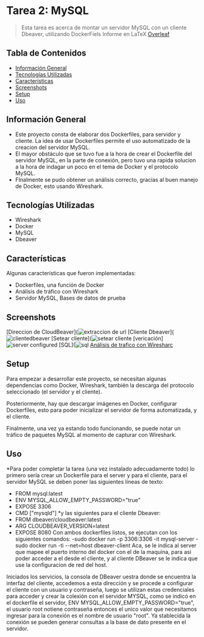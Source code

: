 # Tarea 2: MySQL
> Esta tarea es acerca de montar un servidor MySQL con un cliente Dbeaver, utilizando DockerFiels
> Informe en LaTeX [Overleaf](https://www.overleaf.com/read/qcqzhzmrvbkx)

## Tabla de Contenidos
* [Información General](#información-general)
* [Tecnologías Utilizadas](#tecnologías-utilizadas)
* [Características](#características)
* [Screenshots](#screenshots)
* [Setup](#setup)
* [Uso](#uso)

## Información General
- Este proyecto consta de elaborar dos Dockerfiles, para servidor y cliente. La idea de usar Dockerfiles permite el uso automatizado de la creacion del servidor MySQL.
- El mayor obstáculo que se tuvo fue a la hora de crear el Dockerfile del servidor MySQL, en la parte de conexión, pero tuvo una rapida solucion a la hora de indagar un poco en el tema de Docker y el protocolo MySQL.
- FInalmente se pudo obtener un análisis correcto, gracias al buen manejo de Docker, esto usando Wireshark.

## Tecnologías Utilizadas
- Wireshark
- Docker
- MySQL
- Dbeaver


## Características
Algunas características que fueron implementadas:
- Dockerfiles, una función de Docker
- Análisis de tráfico con Wireshark
- Servidor MySQL, Bases de datos de prueba


## Screenshots

[Direccion de CloudBeaver](![extraccion de url](https://github.com/JamesJustin69/README.md/assets/89882424/0f75b6e8-54d3-4861-9d18-c99a02ba1cac)
[Cliente Dbeaver](![clientedbeaver](https://github.com/JamesJustin69/README.md/assets/89882424/d0f13b19-8448-4974-9a62-0d42f644cf3e)
[Setear cliente](![setear cliente](https://github.com/JamesJustin69/README.md/assets/89882424/0f237701-40f9-4edf-b933-dbfa5417de7e)
[vericación]![server configured](https://github.com/JamesJustin69/README.md/assets/89882424/ff12458f-2d24-4230-ab8f-405de9e2ddcc)
[SQL](![sql](https://github.com/JamesJustin69/README.md/assets/89882424/6974130e-f612-4b2d-9e24-e064408ec030)
[Análisis de trafico con Wiresharc](![trafico](https://github.com/JamesJustin69/README.md/assets/89882424/c59d2749-6d67-430e-a573-777ff5bbdc3e)
)

## Setup
Para empezar a desarrollar este proyecto, se necesitan algunas dependencias como Docker, Wireshark, también la descarga del protocolo seleccionado (el servidor y el cliente).

Posteriormente, hay que descargar imágenes en Docker, configurar Dockerfiles, esto para poder inicializar el servidor de forma automatizada, y el cliente.

Finalmente, una vez ya estando todo funcionando, se puede notar un tráfico de paquetes MySQL al momento de capturar con Wireshark.


## Uso
*Para poder completar la tarea (una vez instalado adecuadamente todo) lo primero sería crear un Dockerfile para el server y para el cliente, para el servidor   MySQL se deben poner las siguientes líneas de texto:
- FROM mysql:latest
- ENV MYSQL_ALLOW_EMPTY_PASSWORD="true"
- EXPOSE 3306
- CMD ["mysqld"]
*y las siguientes para el cliente Dbeaver:
- FROM dbeaver/cloudbeaver:latest
- ARG CLOUDBEAVER_VERSION=latest
- EXPOSE 8080
Con ambos dockerfiles listos, se ejecutan con los siguientes comandos:
-sudo docker run -p 3306:3306 -it mysql-server
-sudo docker run -ti --net=host dbeaver-client
Aca, se le indica al server que mapee el puerto interno del docker con el de la maquina, para asi poder acceder a el desde el cliente, y al cliente DBeaver se le indica que use la configuracion de red del host.

Iniciados los servicios, la consola de DBeaver uestra donde se encuentra la interfaz del cliente, accedemos a esta dirección y se procede a configurar el cliente con un usuario y contraseña, luego se utilizan estas credenciales para acceder y crear la colexión con el servidor MYSQL, como se indicó en el dockerfile el servidor, ENV MYSQL_ALLOW_EMPTY_PASSWORD="true", el usuario root notiene contraseña entonces el unico valor que necesitamos ingresar para la conexión es el nombre de usuario "root".
Ya stablecida la conexión se pueden generar consultas a la base de dato presente en el servidor.
